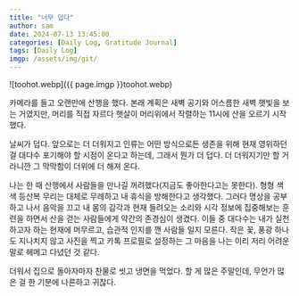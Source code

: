 ```yaml
---
title: "너무 덥다"
author: sam
date: 2024-07-13 13:45:00
categories: [Daily Log, Gratitude Journal]
tags: [Daily Log]
imgp: /assets/img/git/
---
```


![toohot.webp]({{ page.imgp }}toohot.webp)


카메라를 들고 오랜만에 산행을 했다. 본래 계획은 새벽 공기와 어스름한 새벽 햇빛을 보는 거였지만, 머리를 직접 자르다 햇살이 머리위에서 작렬하는 11시에 산을 오르기 시작했다.

날씨가 덥다. 앞으로는 더 더워지고 인류는 어떤 방식으로든 생존을 위해 현재 영위하던 걸 대다수 포기해야 할 시점이 온다고 하는데, 그래서 뭔가 더 덥다. 더 더워지기만 할 거라니깐 그 막막함이 더위에 더 해져 온다.

나는 한 때 산행에서 사람들을 만나길 꺼려했다(지금도 좋아한다고는 못한다). 형형 색색 등산복 무리는 대체로 무례하고 내 휴식을 방해한다고 생각했다. 그러다 명상을 공부하고 나서 음악을 끄고 내 몸의 감각과 현재 들려오는 소리와 시각 정보에 집중해보는 훈련을 하면서 산을 걷는 사람들에게 약간의 존경심이 생겼다. 이들 중 대다수는 내가 실천하고자 하는 현재에 머무르고, 습관적 인지를 깬 사람들 일지 모른다. 작은 꽃, 풍광 하나도 지나치지 않고 사진을 찍고 카톡 프로필로 설정하는 그 마음을 나는 이리 저리 어려운 말로 헤메고 다녔던 것 같다.

더워서 집으로 돌아자마자 찬물로 씻고 냉면을 먹었다. 할 게 많은 주말인데, 무언가 많은 걸 한 기분에 나른하고 귀찮다.